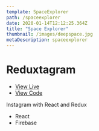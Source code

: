 ```yaml
---
template: SpaceExplorer
path: /spaceexplorer
date: 2020-01-14T12:12:25.364Z
title: "Space Explorer"
thumbnail: /images/deepspace.jpg
metaDescription: spaceexplorer
---
```


# Reduxtagram

- [View Live](https://catch-of-the-day-by-dhausser.netlify.app/)
- [View Code](https://github.com/dhausser/catch-of-the-day/)

Instagram with React and Redux

- React
- Firebase
